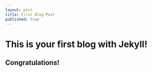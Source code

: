```yaml
---
layout: post
title: First Blog Post
published: true
---
```

# This is your first blog with Jekyll!

## Congratulations!